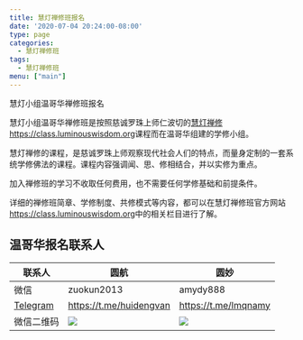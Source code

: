 ```yaml
---
title: 慧灯禅修班报名
date: '2020-07-04 20:24:00-08:00'
type: page
categories:
  - 慧灯禅修班
tags:
  - 慧灯禅修班
menu: ["main"]
---
```


慧灯小组温哥华禅修班报名

慧灯小组温哥华禅修班是按照慈诚罗珠上师仁波切的[慧灯禅修](https://class.luminouswisdom.org)<https://class.luminouswisdom.org>课程而在温哥华组建的学修小组。

慧灯禅修的课程，是慈诚罗珠上师观察现代社会人们的特点，而量身定制的一套系统学修佛法的课程。课程内容强调闻、思、修相结合，并以实修为重点。

加入禅修班的学习不收取任何费用，也不需要任何学修基础和前提条件。

详细的禅修班简章、学修制度、共修模式等内容，都可以在慧灯禅修班官方网站<https://class.luminouswisdom.org>中的相关栏目进行了解。

## 温哥华报名联系人

 联系人 | 圆航 | 圆妙
---------|----------|---------
 微信 | zuokun2013 | amydy888
 [Telegram](https://telegram.org) | <https://t.me/huidengvan> | <https://t.me/lmqnamy>
 微信二维码 | ![](/up/yuanhang.jpg) | ![](/up/yuanmiao.jpg)
